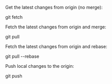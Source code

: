 Get the latest changes from origin (no merge):

git fetch

Fetch the latest changes from origin and merge:

git pull

Fetch the latest changes from origin and rebase: 

git pull --rebase

Push local changes to the origin:

git push

